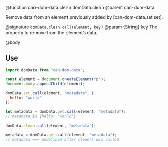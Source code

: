@function can-dom-data.clean domData.clean
@parent can-dom-data

Remove data from an element previously added by [can-dom-data.set set].

@signature `domData.clean.call(element, key)`
@param  {String} key The property to remove from the element’s data.

@body

## Use

```js
import domData from "can-dom-data";

const element = document.createElement("p");
document.body.appendChild(element);

domData.set.call(element, "metadata", {
  hello: "world"
});

let metadata = domData.get.call(element, "metadata");
// metadata is {hello: "world"}

domData.clean.call(element, "metadata");

metadata = domData.get.call(element, "metadata");
// metadata === undefined after clean() was called
```
